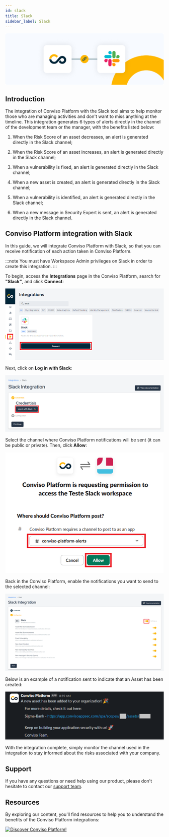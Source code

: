 ```yaml
---
id: slack
title: Slack
sidebar_label: Slack
---
```


<div style={{textAlign: 'center'}}>

![img](../../static/img/slack.png)

</div>

## Introduction

The integration of Conviso Platform with the Slack tool aims to help monitor those who are managing activities and don't want to miss anything at the timeline. This integration generates 6 types of alerts directly in the channel of the development team or the manager, with the benefits listed below:

1. When the Risk Score of an asset decreases, an alert is generated directly in the Slack channel;

2. When the Risk Score of an asset increases, an alert is generated directly in the Slack channel;

3. When a vulnerability is fixed, an alert is generated directly in the Slack channel;

4. When a new asset is created, an alert is generated directly in the Slack channel;

5. When a vulnerability is identified, an alert is generated directly in the Slack channel;

6. When a new message in Security Expert is sent, an alert is generated directly in the Slack channel.

## Conviso Platform integration with Slack

In this guide, we will integrate Conviso Platform with Slack, so that you can receive notification of each action taken in Conviso Platform. 

:::note
You must have Workspace Admin privileges on Slack in order to create this integration.
:::

To begin, access the **Integrations** page in the Conviso Platform, search for **"Slack"**, and click **Connect**:

<div style={{textAlign: 'center'}}>

![img](../../static/img/slack/slack-img1.png)

</div>

Next, click on **Log in with Slack**:

<div style={{textAlign: 'center'}}>

![img](../../static/img/slack/slack-img2.png)

</div>

Select the channel where Conviso Platform notifications will be sent (it can be public or private). Then, click **Allow**:

<div style={{textAlign: 'center'}}>

![img](../../static/img/slack/slack-img3.png)

</div>

Back in the Conviso Platform, enable the notifications you want to send to the selected channel:

<div style={{textAlign: 'center'}}>

![img](../../static/img/slack/slack-img4.png)

</div>

Below is an example of a notification sent to indicate that an Asset has been created:

<div style={{textAlign: 'center'}}>

![img](../../static/img/slack/slack-img5.png)

</div>

With the integration complete, simply monitor the channel used in the integration to stay informed about the risks associated with your company.

## Support
If you have any questions or need help using our product, please don't hesitate to contact our [support team](mailto:support@convisoappsec.com).

## Resources
By exploring our content, you'll find resources to help you to understand the benefits of the Conviso Platform integrations:

[![Discover Conviso Platform!](https://no-cache.hubspot.com/cta/default/5613826/interactive-125788977029.png)](https://cta-service-cms2.hubspot.com/web-interactives/public/v1/track/redirect?encryptedPayload=AVxigLKtcWzoFbzpyImNNQsXC9S54LjJuklwM39zNd7hvSoR%2FVTX%2FXjNdqdcIIDaZwGiNwYii5hXwRR06puch8xINMyL3EXxTMuSG8Le9if9juV3u%2F%2BX%2FCKsCZN1tLpW39gGnNpiLedq%2BrrfmYxgh8G%2BTcRBEWaKasQ%3D&webInteractiveContentId=125788977029&portalId=5613826)